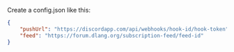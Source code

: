 Create a config.json like this:

```json
{
	"pushUrl": "https://discordapp.com/api/webhooks/hook-id/hook-token",
	"feed": "https://forum.dlang.org/subscription-feed/feed-id"
}
```